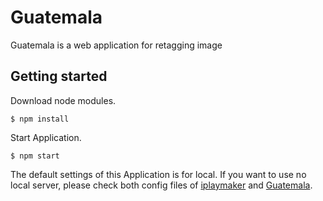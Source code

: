 # Guatemala
Guatemala is a web application for retagging image

## Getting started

Download node modules.

```
$ npm install
```

Start Application.

```
$ npm start
```

The default settings of this Application is for local. If you want to use no local server, please check both config files of [iplaymaker](https://github.com/Oruche/iplaymaker/blob/master/config_sample.json) and [Guatemala](https://github.com/wakusei-meron-/Guatemala/blob/master/src/constants/Config.js).

